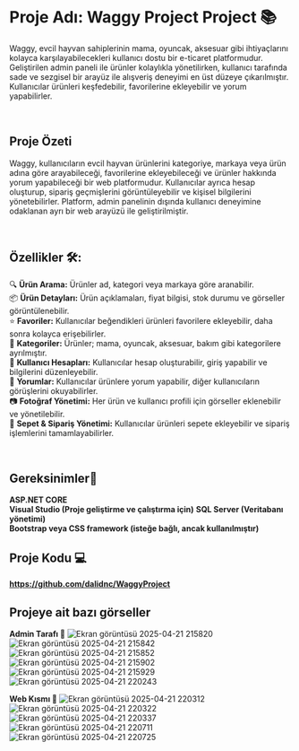 # Proje Adı: Waggy Project Project 📚
Waggy, evcil hayvan sahiplerinin mama, oyuncak, aksesuar gibi ihtiyaçlarını kolayca karşılayabilecekleri kullanıcı dostu bir e-ticaret platformudur. Geliştirilen admin paneli ile ürünler kolaylıkla yönetilirken, kullanıcı tarafında sade ve sezgisel bir arayüz ile alışveriş deneyimi en üst düzeye çıkarılmıştır. Kullanıcılar ürünleri keşfedebilir, favorilerine ekleyebilir ve yorum yapabilirler.<br/>

<br/>

## Proje Özeti 
Waggy, kullanıcıların evcil hayvan ürünlerini kategoriye, markaya veya ürün adına göre arayabileceği, favorilerine ekleyebileceği ve ürünler hakkında yorum yapabileceği bir web platformudur. Kullanıcılar ayrıca hesap oluşturup, sipariş geçmişlerini görüntüleyebilir ve kişisel bilgilerini yönetebilirler. Platform, admin panelinin dışında kullanıcı deneyimine odaklanan ayrı bir web arayüzü ile geliştirilmiştir.

<br/>







## Özellikler 🛠:
🔍 **Ürün Arama:** Ürünler ad, kategori veya markaya göre aranabilir.<br/>
📦 **Ürün Detayları:** Ürün açıklamaları, fiyat bilgisi, stok durumu ve görseller görüntülenebilir.<br/>
⭐ **Favoriler:** Kullanıcılar beğendikleri ürünleri favorilere ekleyebilir, daha sonra kolayca erişebilirler.<br/>
📁 **Kategoriler:** Ürünler; mama, oyuncak, aksesuar, bakım gibi kategorilere ayrılmıştır.<br/>
👤 **Kullanıcı Hesapları:** Kullanıcılar hesap oluşturabilir, giriş yapabilir ve bilgilerini düzenleyebilir.<br/>
💬 **Yorumlar:** Kullanıcılar ürünlere yorum yapabilir, diğer kullanıcıların görüşlerini okuyabilirler.<br/>
📷 **Fotoğraf Yönetimi:** Her ürün ve kullanıcı profili için görseller eklenebilir ve yönetilebilir.<br/>
🛒 **Sepet & Sipariş Yönetimi:** Kullanıcılar ürünleri sepete ekleyebilir ve sipariş işlemlerini tamamlayabilirler.<br/>

<br/>



## Gereksinimler🔑
**ASP.NET CORE** <br/>
**Visual Studio (Proje geliştirme ve çalıştırma için)**
**SQL Server (Veritabanı yönetimi)** <br/>
**Bootstrap veya CSS framework (isteğe bağlı, ancak kullanılmıştır)** <br/>


## Proje Kodu 💻 
**https://github.com/dalidnc/WaggyProject**

## Projeye ait bazı görseller
**Admin Tarafı 👤**
![Ekran görüntüsü 2025-04-21 215820](https://github.com/user-attachments/assets/3ef0805a-c17d-440d-bc07-b7eb5dc6fb52)<br/>
![Ekran görüntüsü 2025-04-21 215842](https://github.com/user-attachments/assets/50970044-53fd-404d-99c7-1f20019cd8ac)<br/>
![Ekran görüntüsü 2025-04-21 215852](https://github.com/user-attachments/assets/d972ba3b-c272-417a-8ad9-af653497f769)<br/>
![Ekran görüntüsü 2025-04-21 215902](https://github.com/user-attachments/assets/f1e5e119-f35a-433f-8c97-d5f4cf114d16)<br/>
![Ekran görüntüsü 2025-04-21 215929](https://github.com/user-attachments/assets/cda75c87-e377-400d-aa57-63c8a7e062c7)<br/>
![Ekran görüntüsü 2025-04-21 220243](https://github.com/user-attachments/assets/69d18d7e-a980-491b-808c-8e6be4a98dbb)<br/>



  
**Web Kısmı 🔗**
![Ekran görüntüsü 2025-04-21 220312](https://github.com/user-attachments/assets/e18343c5-ef9e-4365-a548-d658aaffe0be)<br/>
![Ekran görüntüsü 2025-04-21 220322](https://github.com/user-attachments/assets/e3f0295b-8b85-4767-9654-b061db72cc4e)<br/>
![Ekran görüntüsü 2025-04-21 220337](https://github.com/user-attachments/assets/9d4a75fd-f4fa-45a0-b912-e689d7651a63)<br/>
![Ekran görüntüsü 2025-04-21 220711](https://github.com/user-attachments/assets/1315a81c-7d24-4d9c-bab1-05b79e4369f7)<br/>
![Ekran görüntüsü 2025-04-21 220725](https://github.com/user-attachments/assets/0a49e1bc-1f3e-44ec-9e8d-40f9ae79092b)<br/>





